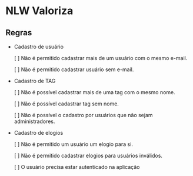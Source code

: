 # NLW Valoriza

## Regras

- Cadastro de usuário

	[ ] Não é permitido cadastrar mais de um usuário com o mesmo e-mail.

	[ ] Não é permitido cadastrar usuário sem e-mail.

- Cadastro de TAG
	
	[ ] Não é possível cadastrar mais de uma tag com o mesmo nome.

	[ ] Não é possível cadastrar tag sem nome.

	[ ] Não é possível o cadastro por usuários que não sejam administradores.

- Cadastro de elogios

	[ ] Não é permitido um usuário um elogio para si.
	
	[ ] Não é permitido cadastrar elogios para usuários inválidos.

	[ ] O usuário precisa estar autenticado na aplicação
